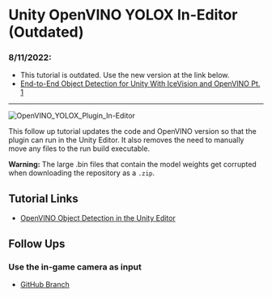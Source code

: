 # Unity OpenVINO YOLOX In-Editor (Outdated)

### 8/11/2022:

* This tutorial is outdated. Use the new version at the link below.
* [End-to-End Object Detection for Unity With IceVision and OpenVINO Pt. 1](https://christianjmills.com/IceVision-to-OpenVINO-to-Unity-Tutorial-1/)
------
![OpenVINO_YOLOX_Plugin_In-Editor](https://github.com/cj-mills/Unity-OpenVINO-YOLOX-In-Editor/raw/main/images/yolox_in-editor.gif)

This follow up tutorial updates the code and OpenVINO version so that the plugin can run in the Unity Editor. It also removes the need to manually move any files to the run build executable.



**Warning:**
The large .bin files that contain the model weights get corrupted when downloading the repository as a `.zip`.




## Tutorial Links

* [OpenVINO Object Detection in the Unity Editor](https://christianjmills.com/posts/openvino-yolox-unity/in-editor/)


## Follow Ups
### Use the in-game camera as input
* [GitHub Branch](https://github.com/cj-mills/Unity-OpenVINO-YOLOX-In-Editor/tree/in-game-camera)
